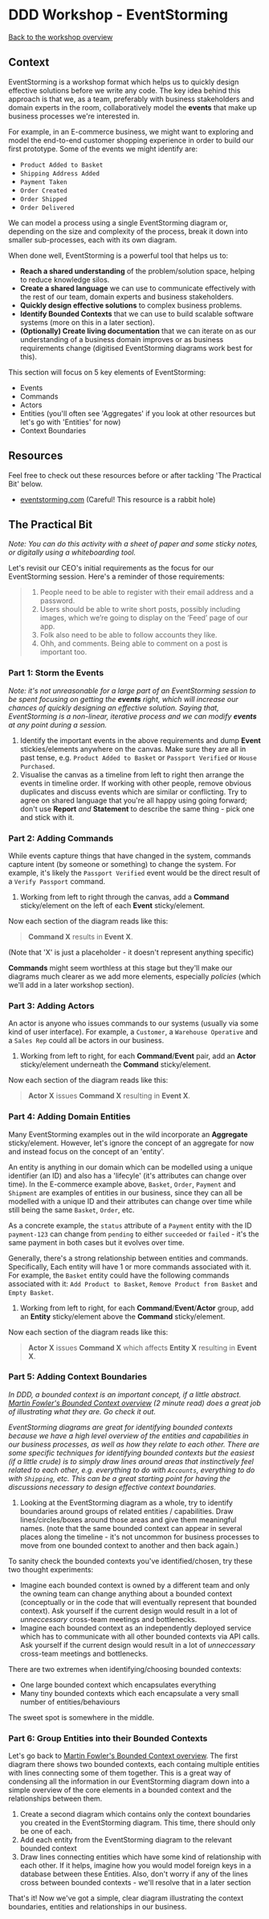 # DDD Workshop - EventStorming

[Back to the workshop overview](https://github.com/PensionBee/ddd-workshop#workshop-overview)

## Context

EventStorming is a workshop format which helps us to quickly design effective solutions before we write any code. The key idea behind this approach is that we, as a team, preferably with business stakeholders and domain experts in the room, collaboratively model the **events** that make up business processes we're interested in.

For example, in an E-commerce business, we might want to exploring and model the end-to-end customer shopping experience in order to build our first prototype. Some of the events we might identify are:

- `Product Added to Basket`
- `Shipping Address Added`
- `Payment Taken`
- `Order Created`
- `Order Shipped`
- `Order Delivered`

We can model a process using a single EventStorming diagram or, depending on the size and complexity of the process, break it down into smaller sub-processes, each with its own diagram.

When done well, EventStorming is a powerful tool that helps us to:

- **Reach a shared understanding** of the problem/solution space, helping to reduce knowledge silos.
- **Create a shared language** we can use to communicate effectively with the rest of our team, domain experts and business stakeholders.
- **Quickly design effective solutions** to complex business problems.
- **Identify Bounded Contexts** that we can use to build scalable software systems (more on this in a later section).
- **(Optionally) Create living documentation** that we can iterate on as our understanding of a business domain improves or as business requirements change (digitised EventStorming diagrams work best for this).

This section will focus on 5 key elements of EventStorming:

- Events
- Commands
- Actors
- Entities (you'll often see 'Aggregates' if you look at other resources but let's go with 'Entities' for now)
- Context Boundaries

## Resources

Feel free to check out these resources before or after tackling 'The Practical Bit' below.

- [eventstorming.com](https://www.eventstorming.com/resources/) (Careful! This resource is a rabbit hole)

## The Practical Bit

*Note: You can do this activity with a sheet of paper and some sticky notes, or digitally using a whiteboarding tool.*

Let's revisit our CEO's initial requirements as the focus for our EventStorming session. Here's a reminder of those requirements:

> 1. People need to be able to register with their email address and a password.
> 2. Users should be able to write short posts, possibly including images, which we’re going to display on the ‘Feed’ page of our app.
> 3. Folk also need to be able to follow accounts they like.
> 4. Ohh, and comments. Being able to comment on a post is important too.

### Part 1: Storm the Events

*Note: it's not unreasonable for a large part of an EventStorming session to be spent focusing on getting the **events** right, which will increase our chances of quickly designing an effective solution. Saying that, EventStorming is a non-linear, iterative process and we can modify **events** at any point during a session.*

1. Identify the important events in the above requirements and dump **Event** stickies/elements anywhere on the canvas. Make sure they are all in past tense, e.g. `Product Added to Basket` or `Passport Verified` or `House Purchased`.
2. Visualise the canvas as a timeline from left to right then arrange the events in timeline order. If working with other people, remove obvious duplicates and discuss events which are similar or conflicting. Try to agree on shared language that you're all happy using going forward; don't use **Report** *and* **Statement** to describe the same thing - pick one and stick with it.

### Part 2: Adding Commands

While events capture things that have changed in the system, commands capture intent (by someone or something) to change the system. For example, it's likely the `Passport Verified` event would be the direct result of a `Verify Passport` command.

1. Working from left to right through the canvas, add a **Command** sticky/element on the left of each **Event** sticky/element.

Now each section of the diagram reads like this:
> **Command X** results in **Event X**.

(Note that 'X' is just a placeholder - it doesn't represent anything specific)

**Commands** might seem worthless at this stage but they'll make our diagrams much clearer as we add more elements, especially *policies* (which we'll add in a later workshop section).

### Part 3: Adding Actors

An actor is anyone who issues commands to our systems (usually via some kind of user interface). For example, a `Customer`, a `Warehouse Operative` and a `Sales Rep` could all be actors in our business.

1. Working from left to right, for each **Command**/**Event** pair, add an **Actor** sticky/element underneath the **Command** sticky/element.

Now each section of the diagram reads like this:
> **Actor X** issues **Command X** resulting in **Event X**.

### Part 4: Adding Domain Entities

Many EventStorming examples out in the wild incorporate an **Aggregate** sticky/element. However, let's ignore the concept of an aggregate for now and instead focus on the concept of an 'entity'.

An entity is anything in our domain which can be modelled using a unique identifier (an ID) and also has a 'lifecyle' (it's attributes can change over time). In the E-commerce example above, `Basket`, `Order`, `Payment` and `Shipment` are examples of entities in our business, since they can all be modelled with a unique ID and their attributes can change over time while still being the same `Basket`, `Order`, etc.

As a concrete example, the `status` attribute of a `Payment` entity with the ID `payment-123` can change from `pending` to either `succeeded` or `failed` - it's the same payment in both cases but it evolves over time.

Generally, there's a strong relationship between entities and commands. Specifically, Each entity will have 1 or more commands associated with it. For example, the `Basket` entity could have the following commands associated with it: `Add Product to Basket`, `Remove Product from Basket` and `Empty Basket`.

1. Working from left to right, for each **Command**/**Event**/**Actor** group, add an **Entity** sticky/element above the **Command** sticky/element.

Now each section of the diagram reads like this:
> **Actor X** issues **Command X** which affects **Entity X** resulting in **Event X**.

### Part 5: Adding Context Boundaries

*In DDD, a bounded context is an important concept, if a little abstract. [Martin Fowler's Bounded Context overview](https://martinfowler.com/bliki/BoundedContext.html) (2 minute read) does a great job of illustrating what they are. Go check it out.*

*EventStorming diagrams are great for identifying bounded contexts because we have a high level overview of the entities and capabilities in our business processes, as well as how they relate to each other. There are some specific techniques for identifying bounded contexts but the easiest (if a little crude) is to simply draw lines around areas that instinctively feel related to each other, e.g. everything to do with `Accounts`, everything to do with `Shipping`, etc. This can be a great starting point for having the discussions necessary to design effective context boundaries.*

1. Looking at the EventStorming diagram as a whole, try to identify boundaries around groups of related entities / capabilities. Draw lines/circles/boxes around those areas and give them meaningful names. (note that the same bounded context can appear in several places along the timeline - it's not uncommon for business processes to move from one bounded context to another and then back again.)

To sanity check the bounded contexts you've identified/chosen, try these two thought experiments:

- Imagine each bounded context is owned by a different team and only the owning team can change anything about a bounded context (conceptually or in the code that will eventually represent that bounded context). Ask yourself if the current design would result in a lot of *unneccessary* cross-team meetings and bottlenecks.
- Imagine each bounded context as an independently deployed service which has to communicate with all other bounded contexts via API calls. Ask yourself if the current design would result in a lot of *unneccessary* cross-team meetings and bottlenecks.

There are two extremes when identifying/choosing bounded contexts:

- One large bounded context which encapsulates everything
- Many tiny bounded contexts which each encapsulate a very small number of entities/behaviours

The sweet spot is somewhere in the middle.

### Part 6: Group Entities into their Bounded Contexts

Let's go back to [Martin Fowler's Bounded Context overview](https://martinfowler.com/bliki/BoundedContext.html). The first diagram there shows two bounded contexts, each containg multiple entities with lines connecting some of them together. This is a great way of condensing all the information in our EventStorming diagram down into a simple overview of the core elements in a bounded context and the relationships between them.

1. Create a second diagram which contains only the context boundaries you created in the EventStorming diagram. This time, there should only be one of each.
2. Add each entity from the EventStorming diagram to the relevant bounded context
3. Draw lines connecting entities which have some kind of relationship with each other. If it helps, imagine how you would model foreign keys in a database between these Entities. Also, don't worry if any of the lines cross between bounded contexts - we'll resolve that in a later section

That's it! Now we've got a simple, clear diagram illustrating the context boundaries, entities and relationships in our business.

